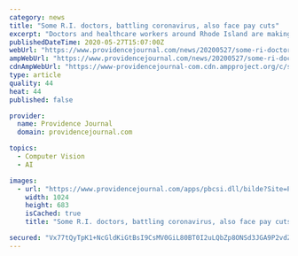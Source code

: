 ```yaml
---
category: news
title: "Some R.I. doctors, battling coronavirus, also face pay cuts"
excerpt: "Doctors and healthcare workers around Rhode Island are making immense personal sacrifices during the coronavirus pandemic. They’re also making"
publishedDateTime: 2020-05-27T15:07:00Z
webUrl: "https://www.providencejournal.com/news/20200527/some-ri-doctors-battling-coronavirus-also-face-pay-cuts"
ampWebUrl: "https://www.providencejournal.com/news/20200527/some-ri-doctors-battling-coronavirus-also-face-pay-cuts?template=ampart"
cdnAmpWebUrl: "https://www-providencejournal-com.cdn.ampproject.org/c/s/www.providencejournal.com/news/20200527/some-ri-doctors-battling-coronavirus-also-face-pay-cuts?template=ampart"
type: article
quality: 44
heat: 44
published: false

provider:
  name: Providence Journal
  domain: providencejournal.com

topics:
  - Computer Vision
  - AI

images:
  - url: "https://www.providencejournal.com/apps/pbcsi.dll/bilde?Site=PJ&Date=20200527&Category=NEWS&ArtNo=200529645&Ref=AR"
    width: 1024
    height: 683
    isCached: true
    title: "Some R.I. doctors, battling coronavirus, also face pay cuts"

secured: "Vx77tQyTpK1+NcGldKiGtBsI9CsMV0GiL80BT0I2uLQbZp8ONSd3JGA9P2vdZcZhk0xJJrvCeolfdjRkUJCy0BolnM1N8awYd8AEv/NOZMI9aXuRwfm+E5i1ej3MGdPXadL5cHL1EM0gT0qGrPIQRm78I8/bu8uvXm2BYIM3UgFP3gVtVDx+ASlqrPTpmT/3bSKqNQBDwXwV/81bgBJaFNhIx0HzbdDZ7l/uZCkIzyLk6JNI/boYVXZdSv5PZ2/JYJpVZDkL7/rKjHfODVoNmyiCFze3cgrshCpk7cm8GL9GcVDhWmIimDAOVXhyQnTQ;5sQJyFW6Nk/pgcmG5L/HHQ=="
---
```


